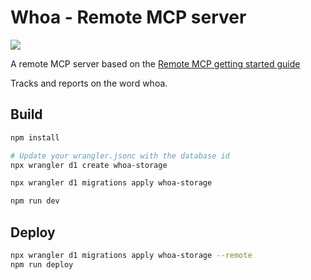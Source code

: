 # Whoa - Remote MCP server

[<img src="https://img.youtube.com/vi/WN0XlBcE1P8/0.jpg">](https://youtu.be/WN0XlBcE1P8 "Use the new OpenAI MCP Tool in the Responses API")

A remote MCP server based on the [Remote MCP getting started guide](https://developers.cloudflare.com/agents/guides/remote-mcp-server/)

Tracks and reports on the word whoa.

## Build

```bash
npm install
```

```bash
# Update your wrangler.jsonc with the database id
npx wrangler d1 create whoa-storage
```

```bash
npx wrangler d1 migrations apply whoa-storage
```

```bash
npm run dev
```

## Deploy

```bash
npx wrangler d1 migrations apply whoa-storage --remote
npm run deploy
```